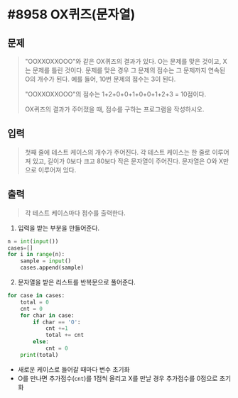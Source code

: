 # #8958 OX퀴즈(문자열)



## 문제

> "OOXXOXXOOO"와 같은 OX퀴즈의 결과가 있다. O는 문제를 맞은 것이고, X는 문제를 틀린 것이다. 문제를 맞은 경우 그 문제의 점수는 그 문제까지 연속된 O의 개수가 된다. 예를 들어, 10번 문제의 점수는 3이 된다.
>
> "OOXXOXXOOO"의 점수는 1+2+0+0+1+0+0+1+2+3 = 10점이다.
>
> OX퀴즈의 결과가 주어졌을 때, 점수를 구하는 프로그램을 작성하시오.



## 입력

> 첫째 줄에 테스트 케이스의 개수가 주어진다. 각 테스트 케이스는 한 줄로 이루어져 있고, 길이가 0보다 크고 80보다 작은 문자열이 주어진다. 문자열은 O와 X만으로 이루어져 있다.



## 출력

> 각 테스트 케이스마다 점수를 출력한다.



1. 입력을 받는 부분을 만들어준다.

```python
n = int(input())
cases=[]
for i in range(n):
    sample = input()
    cases.append(sample)
```



2. 문자열을 받은 리스트를 반복문으로 풀어준다.

```python
for case in cases:
    total = 0
    cnt = 0
    for char in case:
        if char == 'O':
            cnt +=1
            total += cnt
        else:
            cnt = 0
    print(total)
```

- 새로운 케이스로 들어갈 때마다 변수 초기화
- O를 만나면 추가점수(`cnt`)를 1점씩 올리고 X를 만날 경우 추가점수를 0점으로 초기화